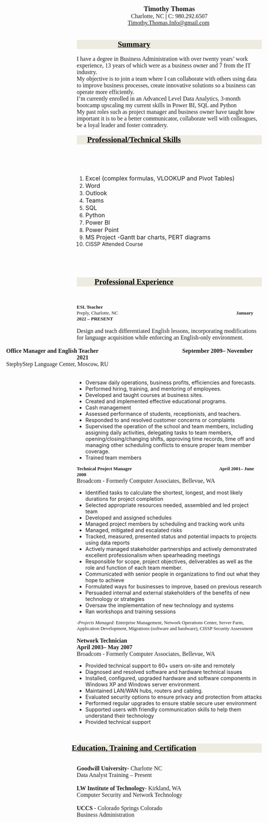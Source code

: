 <p style='margin-right:0in;margin-left:102.95pt;font-size:13px;font-family:"Times New Roman",serif;margin:0in;text-indent:-102.95pt;'>&nbsp;</p>
<p style='margin-right:0in;margin-left:0in;font-size:13px;font-family:"Times New Roman",serif;margin:0in;text-align:center;line-height:115%;'><strong><span style="font-size:19px;line-height:115%;">Timothy Thomas</span></strong></p>
<p style='margin-right:0in;margin-left:0in;font-size:13px;font-family:"Times New Roman",serif;margin:0in;text-align:center;line-height:115%;'><span style="font-size:16px;line-height:115%;">Charlotte, NC <strong>|</strong> C: 980.292.6507</span></p>
<p style='margin-right:0in;margin-left:0in;font-size:13px;font-family:"Times New Roman",serif;margin:0in;text-align:center;line-height:115%;'><a href="mailto:Timothy.Thomas.Info@gmail.com"><span style="font-size:16px;line-height:115%;">Timothy.Thomas.Info@gmail.com</span></a><span style="font-size:16px;line-height:115%;">&nbsp;</span></p>
<p style='margin-right:0in;margin-left:0in;font-size:13px;font-family:"Times New Roman",serif;margin:0in;text-align:center;line-height:115%;'><span style="font-size:16px;line-height:115%;">&nbsp;</span></p>
<p style='margin-right:0in;margin-left:0in;font-size:13px;font-family:"Times New Roman",serif;margin:0in;text-align:center;line-height:115%;'><span style="font-size:16px;line-height:115%;">&nbsp;</span></p>
<p style='margin-right:0in;margin-left:2.0in;font-size:13px;font-family:"Times New Roman",serif;margin:0in;text-align:center;text-indent:-2.0in;background:#EEECE1;'><strong><u><span style="font-size:21px;color:black;">Summary</span></u></strong></p>
<p style='margin-right:0in;margin-left:2.0in;font-size:13px;font-family:"Times New Roman",serif;margin:0in;text-align:justify;text-indent:-2.0in;'><span style="font-size:16px;">&nbsp;</span></p>
<p style='margin-right:0in;margin-left:0in;font-size:13px;font-family:"Times New Roman",serif;margin:0in;'><span style="font-size:16px;">I have a degree in Business Administration with over twenty years&rsquo; work experience, 13 years of which were as a business owner and 7 from the IT industry. &nbsp;&nbsp;</span></p>
<p style='margin-right:0in;margin-left:0in;font-size:13px;font-family:"Times New Roman",serif;margin:0in;'><span style="font-size:16px;">My objective is to join a team where I can collaborate with others using data to improve business processes, create innovative solutions so a business can operate more efficiently.</span></p>
<p style='margin-right:0in;margin-left:0in;font-size:13px;font-family:"Times New Roman",serif;margin:0in;'><span style="font-size:16px;">I&rsquo;m currently enrolled in an Advanced Level Data Analytics, 3-month bootcamp upscaling my current skills in Power BI, SQL and Python</span></p>
<p style='margin-right:0in;margin-left:0in;font-size:13px;font-family:"Times New Roman",serif;margin:0in;'><span style="font-size:16px;">My past roles such as project manager and business owner have taught how important it is to be a better communicator, collaborate well with colleagues, be a loyal leader and foster comradery. &nbsp;</span></p>
<p style='margin-right:0in;margin-left:2.0in;font-size:13px;font-family:"Times New Roman",serif;margin:0in;text-indent:-2.0in;'><span style="font-size:16px;">&nbsp;</span></p>
<p style='margin-right:0in;margin-left:2.0in;font-size:13px;font-family:"Times New Roman",serif;margin:0in;text-align:center;text-indent:-2.0in;background:#EEECE1;'><strong><u><span style="font-size:21px;color:black;">Professional/Technical Skills</span></u></strong></p>
<p style='margin-right:0in;margin-left:.5in;font-size:13px;font-family:"Times New Roman",serif;margin-top:0in;margin-bottom:0in;'><span style="font-size:16px;">&nbsp;</span></p>
<p><span style='font-size:16px;font-family:"Times New Roman";'><br>&nbsp;</span></p>
<ul style="list-style-type: undefined;">
    <li><span style="font-size:16px;">Excel (complex formulas, VLOOKUP and Pivot Tables)</span></li>
    <li><span style="font-size:16px;">Word</span></li>
    <li><span style="font-size:16px;">Outlook</span></li>
    <li><span style="font-size:16px;">Teams&nbsp; &nbsp; &nbsp; &nbsp; &nbsp; &nbsp; &nbsp; &nbsp; &nbsp; &nbsp; &nbsp; &nbsp; &nbsp;</span></li>
    <li><span style="font-size:16px;">SQL</span></li>
    <li><span style="font-size:16px;">Python</span></li>
    <li><span style="font-size:16px;">Power BI</span></li>
    <li><span style="font-size:16px;">Power Point</span></li>
    <li><span style="font-size:16px;">MS Project -Gantt bar charts, PERT diagrams</span></li>
    <li>CISSP Attended Course</li>
</ul>
<p><span style='font-size:16px;font-family:"Times New Roman";'><br>&nbsp;</span></p>
<p style='margin-right:0in;margin-left:5.4pt;font-size:13px;font-family:"Times New Roman",serif;margin:0in;'><span style="font-size:16px;">&nbsp; &nbsp; &nbsp; &nbsp; &nbsp; &nbsp; &nbsp; &nbsp; &nbsp; &nbsp; &nbsp; &nbsp; &nbsp; &nbsp; &nbsp; &nbsp; &nbsp; &nbsp; &nbsp; &nbsp; &nbsp; &nbsp; &nbsp; &nbsp; &nbsp; &nbsp; &nbsp; &nbsp; &nbsp; &nbsp; &nbsp; &nbsp; &nbsp; &nbsp; &nbsp; &nbsp; &nbsp; &nbsp; &nbsp; &nbsp; &nbsp; &nbsp; &nbsp; &nbsp; &nbsp;&nbsp; &nbsp; &nbsp;</span></p>
<p style='margin-right:0in;margin-left:2.0in;font-size:13px;font-family:"Times New Roman",serif;margin:0in;margin-top:0in;margin-bottom:12.0pt;text-align:center;text-indent:-2.0in;background:#EEECE1;'><strong><u><span style="font-size:21px;color:black;">Professional Experience</span></u></strong></p>
<p style='margin-right:0in;margin-left:0in;font-size:13px;font-family:"Times New Roman",serif;margin:0in;'><strong><span style="font-size:13px;">&nbsp;</span></strong></p>
<p style='margin-right:0in;margin-left:0in;font-size:13px;font-family:"Times New Roman",serif;margin:0in;'><strong><span style="font-size:13px;">&nbsp;</span></strong></p>
<p style='margin-right:0in;margin-left:0in;font-size:13px;font-family:"Times New Roman",serif;margin:0in;'><strong>ESL Teacher</strong></p>
<p style='margin-right:0in;margin-left:0in;font-size:13px;font-family:"Times New Roman",serif;margin:0in;'>Preply, Charlotte, NC<strong>&nbsp; &nbsp; &nbsp; &nbsp; &nbsp; &nbsp; &nbsp; &nbsp; &nbsp; &nbsp; &nbsp; &nbsp; &nbsp; &nbsp; &nbsp; &nbsp; &nbsp; &nbsp; &nbsp; &nbsp; &nbsp; &nbsp; &nbsp; &nbsp; &nbsp; &nbsp; &nbsp; &nbsp; &nbsp; &nbsp; &nbsp; &nbsp; &nbsp; &nbsp; &nbsp; &nbsp; &nbsp; &nbsp; &nbsp; &nbsp; &nbsp; &nbsp; &nbsp;&nbsp; &nbsp; &nbsp; &nbsp; &nbsp; &nbsp; &nbsp; January 2022 &ndash; PRESENT</strong></p>
<p style='margin-right:0in;margin-left:0in;font-size:13px;font-family:"Times New Roman",serif;margin:0in;'><strong><span style="font-size:13px;">&nbsp;</span></strong></p>
<p style='margin-right:0in;margin-left:0in;font-size:13px;font-family:"Times New Roman",serif;margin:0in;'><span style="font-size:16px;">Design and teach differentiated English lessons, incorporating modifications for language acquisition while enforcing an English-only environment.&nbsp; &nbsp; &nbsp; &nbsp; &nbsp; &nbsp;&nbsp;</span></p>
<p style='margin-right:0in;margin-left:2.0in;font-size:13px;font-family:"Times New Roman",serif;margin:0in;text-indent:-2.0in;'><strong><span style="font-size:16px;">&nbsp;</span></strong></p>
<p style='margin-right:0in;margin-left:2.0in;font-size:13px;font-family:"Times New Roman",serif;margin:0in;text-indent:-2.0in;'><strong><span style="font-size:16px;">Office Manager and English Teacher</span></strong><span style="font-size:16px;">&nbsp;&nbsp; &nbsp; &nbsp; &nbsp; &nbsp; &nbsp; &nbsp; &nbsp; &nbsp; &nbsp; &nbsp; &nbsp; &nbsp; &nbsp; &nbsp; &nbsp; &nbsp; &nbsp; &nbsp; &nbsp; &nbsp; &nbsp; &nbsp; &nbsp; &nbsp; &nbsp; &nbsp; &nbsp;&nbsp;<strong>September 2009&ndash; November 2021</strong></span></p>
<p style='margin-right:0in;margin-left:2.0in;font-size:13px;font-family:"Times New Roman",serif;margin:0in;text-indent:-2.0in;'><span style="font-size:16px;">StepbyStep Language Center, Moscow, RU</span></p>
<p style='margin-right:0in;margin-left:2.0in;font-size:13px;font-family:"Times New Roman",serif;margin:0in;text-indent:-2.0in;'><strong><span style="font-size:16px;">&nbsp;</span></strong></p>
<ul style="list-style-type: disc;">
    <li>Oversaw daily operations, business profits, efficiencies and forecasts.</li>
    <li>Performed hiring, training, and mentoring of employees.</li>
    <li>Developed and taught courses at business sites.</li>
    <li>Created and implemented effective educational programs.</li>
    <li>Cash management</li>
    <li>Assessed performance of students, receptionists, and teachers.</li>
    <li>Responded to and resolved customer concerns or complaints</li>
    <li>Supervised the operation of the school and team members, including assigning daily activities, delegating tasks to team members, opening/closing/changing shifts, approving time records, time off and managing other scheduling conflicts to ensure proper team member coverage.</li>
    <li>Trained team members</li>
</ul>
<p style='margin-right:0in;margin-left:0in;font-size:13px;font-family:"Times New Roman",serif;margin:0in;'><strong>Technical Project Manager</strong> &nbsp; &nbsp; &nbsp; &nbsp; &nbsp; &nbsp; &nbsp; &nbsp; &nbsp; &nbsp; &nbsp; &nbsp; &nbsp; &nbsp; &nbsp; &nbsp; &nbsp; &nbsp; &nbsp; &nbsp; &nbsp; &nbsp; &nbsp; &nbsp; &nbsp; &nbsp; &nbsp; &nbsp; &nbsp; &nbsp; &nbsp; &nbsp; &nbsp; &nbsp; &nbsp; &nbsp;&nbsp;<strong>April 2001&ndash; June 2008</strong></p>
<p style='margin-right:0in;margin-left:0in;font-size:13px;font-family:"Times New Roman",serif;margin:0in;'><span style="font-size:16px;">Broadcom - Formerly Computer Associates, Bellevue, WA</span></p>
<ul style="list-style-type: disc;">
    <li>Identified tasks to calculate the shortest, longest, and most likely durations for project completion</li>
    <li>Selected appropriate resources needed, assembled and led project team</li>
    <li>Developed and assigned schedules</li>
    <li>Managed project members by scheduling and tracking work units</li>
    <li>Managed, mitigated and escalated risks</li>
    <li>Tracked, measured, presented status and potential impacts to projects using data reports</li>
    <li>Actively managed stakeholder partnerships and actively demonstrated excellent professionalism when spearheading meetings</li>
    <li>Responsible for scope, project objectives, deliverables as well as the role and function of each team member.</li>
    <li>Communicated with senior people in organizations to find out what they hope to achieve</li>
    <li>Formulated ways for businesses to improve, based on previous research</li>
    <li>Persuaded internal and external stakeholders of the benefits of new technology or strategies</li>
    <li>Oversaw the implementation of new technology and systems</li>
    <li>Ran workshops and training sessions</li>
</ul>
<p style='margin-right:0in;margin-left:.5in;font-size:13px;font-family:"Times New Roman",serif;margin:0in;margin-top:0in;margin-bottom:0in;'>-<em>Projects Managed</em>: Enterprise Management, Network Operations Center, Server Farm, Application Development, Migrations (software and hardware), CISSP Security Assessment</p>
<p style='margin-right:0in;margin-left:.25in;font-size:13px;font-family:"Times New Roman",serif;margin:0in;margin-top:0in;margin-bottom:0in;'><strong>&nbsp;</strong></p>
<p style='margin-right:0in;margin-left:0in;font-size:13px;font-family:"Times New Roman",serif;margin:0in;'><strong><span style="font-size:16px;">Network Technician</span></strong><strong><span style="font-size:16px;">&nbsp;&nbsp;&nbsp; &nbsp; &nbsp; &nbsp; &nbsp; &nbsp; &nbsp; &nbsp; &nbsp; &nbsp; &nbsp; &nbsp;&nbsp;&nbsp; &nbsp; &nbsp; &nbsp; &nbsp; &nbsp; &nbsp; &nbsp; &nbsp; &nbsp; &nbsp; &nbsp; &nbsp; &nbsp; &nbsp; &nbsp; &nbsp; &nbsp; &nbsp; &nbsp; &nbsp; &nbsp; &nbsp; &nbsp; &nbsp; &nbsp; &nbsp; &nbsp; &nbsp; &nbsp;&nbsp; <strong>April 2003&ndash; May 2007</strong></span></strong></p>
<p style='margin-right:0in;margin-left:0in;font-size:13px;font-family:"Times New Roman",serif;margin:0in;'><span style="font-size:16px;">Broadcom - Formerly Computer Associates, Bellevue, WA</span></p>
<ul style="list-style-type: disc;">
    <li>Provided technical support to 60+ users on-site and remotely</li>
    <li>Diagnosed and resolved software and hardware technical issues</li>
    <li>Installed, configured, upgraded hardware and software components in Windows XP and Windows server environment.</li>
    <li>Maintained LAN/WAN hubs, routers and cabling.</li>
    <li>Evaluated security options to ensure privacy and protection from attacks</li>
    <li>Performed regular upgrades to ensure stable secure user environment</li>
    <li>Supported users with friendly communication skills to help them understand their technology</li>
    <li>Provided technical support</li>
</ul>
<p style='margin-right:0in;margin-left:0in;font-size:13px;font-family:"Times New Roman",serif;margin:0in;'><span style="font-size:16px;">&nbsp;</span></p>
<p style='margin-right:0in;margin-left:0in;font-size:13px;font-family:"Times New Roman",serif;margin:0in;'><span style="font-size:16px;">&nbsp;</span></p>
<p style='margin-right:0in;margin-left:2.0in;font-size:13px;font-family:"Times New Roman",serif;margin:0in;margin-top:0in;margin-bottom:12.0pt;text-align:center;text-indent:-2.0in;background:#EEECE1;'><strong><u><span style="font-size:21px;color:black;">Education, Training and Certification</span></u></strong></p>
<p style='margin-right:0in;margin-left:0in;font-size:13px;font-family:"Times New Roman",serif;margin:0in;'><strong><span style="font-size:16px;">&nbsp;</span></strong></p>
<p style='margin-right:0in;margin-left:0in;font-size:13px;font-family:"Times New Roman",serif;margin:0in;'><strong><span style="font-size:16px;">Goodwill University</span></strong><span style="font-size:16px;">- Charlotte NC</span></p>
<p style='margin-right:0in;margin-left:0in;font-size:13px;font-family:"Times New Roman",serif;margin:0in;'><span style="font-size:16px;">Data Analyst Training &ndash; Present &nbsp; &nbsp; &nbsp; &nbsp; &nbsp; &nbsp; &nbsp; &nbsp; &nbsp; &nbsp; &nbsp; &nbsp; &nbsp; &nbsp; &nbsp; &nbsp;</span></p>
<p style='margin-right:0in;margin-left:0in;font-size:13px;font-family:"Times New Roman",serif;margin:0in;'><strong><span style="font-size:16px;">&nbsp;</span></strong></p>
<p style='margin-right:0in;margin-left:0in;font-size:13px;font-family:"Times New Roman",serif;margin:0in;border:none;'><strong><span style="font-size:16px;">LW Institute of Technology</span></strong><span style="font-size:16px;">- Kirkland, WA</span></p>
<p style='margin-right:0in;margin-left:0in;font-size:13px;font-family:"Times New Roman",serif;margin:0in;border:none;'><span style="font-size:16px;">Computer Security and Network Technology</span></p>
<p style='margin-right:0in;margin-left:0in;font-size:13px;font-family:"Times New Roman",serif;margin:0in;border:none;'><span style="font-size:16px;">&nbsp;</span></p>
<p style='margin-right:0in;margin-left:0in;font-size:13px;font-family:"Times New Roman",serif;margin:0in;border:none;'><strong><span style="font-size:16px;">UCCS</span></strong><span style="font-size:16px;">&nbsp;- Colorado Springs Colorado</span></p>
<p style='margin-right:0in;margin-left:0in;font-size:13px;font-family:"Times New Roman",serif;margin:0in;border:none;'><span style="font-size:16px;">Business Administration</span></p>
<p style='margin-right:0in;margin-left:0in;font-size:13px;font-family:"Times New Roman",serif;margin:0in;line-height:150%;border:none;'><span style="font-size:16px;line-height:150%;">&nbsp;</span></p>
